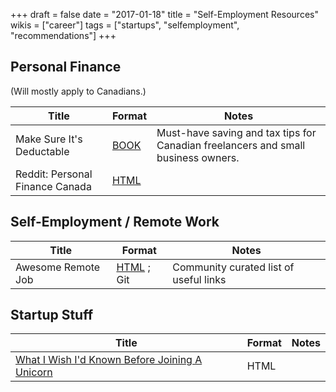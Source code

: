 +++
draft = false
date = "2017-01-18"
title = "Self-Employment Resources"
wikis = ["career"]
tags = ["startups", "selfemployment", "recommendations"]
+++

## Personal Finance

(Will mostly apply to Canadians.)

| Title | Format | Notes |
|-------|--------|-------|
| Make Sure It's Deductable | [BOOK](http://a.co/h31tdDm) | Must-have saving and tax tips for Canadian freelancers and small business owners. |
| Reddit: Personal Finance Canada | [HTML](https://www.reddit.com/r/PersonalFinanceCanada/) | |

## Self-Employment / Remote Work

| Title | Format | Notes |
|-------|--------|-------|
| Awesome Remote Job | [HTML](https://github.com/lukasz-madon/awesome-remote-job) ; Git | Community curated list of useful links |

## Startup Stuff

| Title | Format | Notes |
|-------|--------|-------|
| [What I Wish I'd Known Before Joining A Unicorn](https://gist.github.com/yossorion/4965df74fd6da6cdc280ec57e83a202d) | HTML | |
